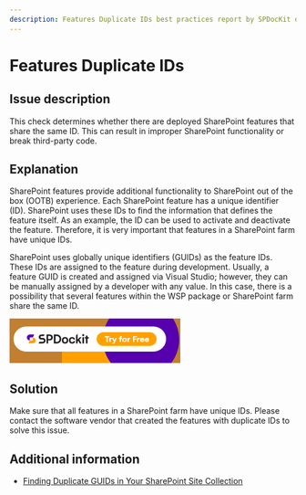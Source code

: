 ```yaml
---
description: Features Duplicate IDs best practices report by SPDocKit determines whether there are deployed SharePoint features that share the same ID.
---
```


# Features Duplicate IDs

## Issue description

This check determines whether there are deployed SharePoint features that share the same ID. This can result in improper SharePoint functionality or break third-party code.

## Explanation

SharePoint features provide additional functionality to SharePoint out of the box \(OOTB\) experience. Each SharePoint feature has a unique identifier \(ID\). SharePoint uses these IDs to find the information that defines the feature itself. As an example, the ID can be used to activate and deactivate the feature. Therefore, it is very important that features in a SharePoint farm have unique IDs.

SharePoint uses globally unique identifiers \(GUIDs\) as the feature IDs. These IDs are assigned to the feature during development. Usually, a feature GUID is created and assigned via Visual Studio; however, they can be manually assigned by a developer with any value. In this case, there is a possibility that several features within the WSP package or SharePoint farm share the same ID.

[![Download SPDocKit](../.gitbook/assets/spdockit-download.png)](http://bit.ly/2US0Zna)

## Solution

Make sure that all features in a SharePoint farm have unique IDs. Please contact the software vendor that created the features with duplicate IDs to solve this issue.

## Additional information

* [Finding Duplicate GUIDs in Your SharePoint Site Collection](https://sharepointinterface.com/2011/04/03/finding-duplicate-guids-in-your-sharepoint-site-collection/)

